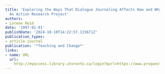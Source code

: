 ```yaml
---
title: 'Exploring the Ways That Dialogue Journaling Affects How and Why Students Write:
  An Action Research Project'
authors:
- Lorene Reid
date: '1997-01-01'
publishDate: '2024-10-10T14:22:57.115671Z'
publication_types:
- article-journal
publication: '*Teaching and Change*'
links:
- name: URL
  url: 
    http://myaccess.library.utoronto.ca/login?qurl=https://www.proquest.com/docview/62543529?accountid=14771&bdid=38382&_bd=FdVlYVc%2F6cGzwO0pdRiia09w9wM%3D
---
```

